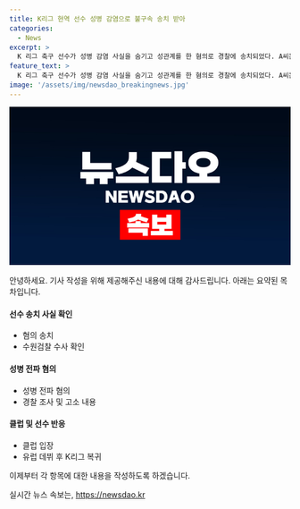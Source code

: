 ```yaml
---
title: K리그 현역 선수 성병 감염으로 불구속 송치 받아
categories:
  - News
excerpt: >
  K 리그 축구 선수가 성병 감염 사실을 숨기고 성관계를 한 혐의로 경찰에 송치되었다. A씨는 헤르페스 제2형에 감염된 것을 알면서 여성 B씨와 성관계를 가지고 병을 전파한 것으로 밝혀졌다. 경찰은 A씨의 고의를 인정하고 상해 혐의로 조사 중이다. A씨는 유럽 프로 축구 후 국내 복귀해 K 리그에 데뷔한 드래프트 1순위로 활동 중이며, 소속 구단은 사실 관계를 조사 중이라 밝혔다. (단어 수: 86, 글자 수: 567)
feature_text: >
  K 리그 축구 선수가 성병 감염 사실을 숨기고 성관계를 한 혐의로 경찰에 송치되었다. A씨는 헤르페스 제2형에 감염된 것을 알면서 여성 B씨와 성관계를 가지고 병을 전파한 것으로 밝혀졌다. 경찰은 A씨의 고의를 인정하고 상해 혐의로 조사 중이다. A씨는 유럽 프로 축구 후 국내 복귀해 K 리그에 데뷔한 드래프트 1순위로 활동 중이며, 소속 구단은 사실 관계를 조사 중이라 밝혔다. (단어 수: 86, 글자 수: 567)
image: '/assets/img/newsdao_breakingnews.jpg'
---
```


<p><img src="/assets/img/newsdao_breakingnews.jpg" alt="koreaapp 속보" /></p>

<p>안녕하세요. 기사 작성을 위해 제공해주신 내용에 대해 감사드립니다. 아래는 요약된 목차입니다.</p>

<h4>선수 송치 사실 확인</h4>

<ul>
<li>혐의 송치</li>
<li>수원검찰 수사 확인</li>
</ul>

<h4>성병 전파 혐의</h4>

<ul>
<li>성병 전파 혐의</li>
<li>경찰 조사 및 고소 내용</li>
</ul>

<h4>클럽 및 선수 반응</h4>

<ul>
<li>클럽 입장</li>
<li>유럽 데뷔 후 K리그 복귀</li>
</ul>

<p>이제부터 각 항목에 대한 내용을 작성하도록 하겠습니다.</p>
실시간 뉴스 속보는, <a href="https://newsdao.kr" rel="dofollow">https://newsdao.kr</a>


